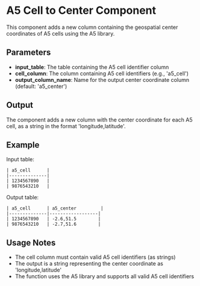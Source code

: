 # A5 Cell to Center Component

This component adds a new column containing the geospatial center coordinates of A5 cells using the A5 library.

## Parameters

- **input_table**: The table containing the A5 cell identifier column
- **cell_column**: The column containing A5 cell identifiers (e.g., 'a5_cell')
- **output_column_name**: Name for the output center coordinate column (default: 'a5_center')

## Output

The component adds a new column with the center coordinate for each A5 cell, as a string in the format 'longitude,latitude'.

## Example

Input table:
```
| a5_cell      |
|--------------|
| 1234567890   |
| 9876543210   |
```

Output table:
```
| a5_cell      | a5_center         |
|--------------|------------------|
| 1234567890   | -2.6,51.5        |
| 9876543210   | -2.7,51.6        |
```

## Usage Notes

- The cell column must contain valid A5 cell identifiers (as strings)
- The output is a string representing the center coordinate as 'longitude,latitude'
- The function uses the A5 library and supports all valid A5 cell identifiers 